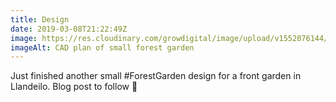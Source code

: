 ```yaml
---
title: Design
date: 2019-03-08T21:22:49Z
image: https://res.cloudinary.com/growdigital/image/upload/v1552076144/diana_0.11.png
imageAlt: CAD plan of small forest garden
---
```


Just finished another small #ForestGarden design for a front garden in Llandeilo. Blog post to follow 🙂

